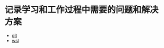 # 记录学习和工作过程中需要的问题和解决方案
- [git](https://github.com/xinglongcui/summary/blob/master/git.md) 
- [wsl](https://github.com/xinglongcui/summary/blob/master/git.md)
